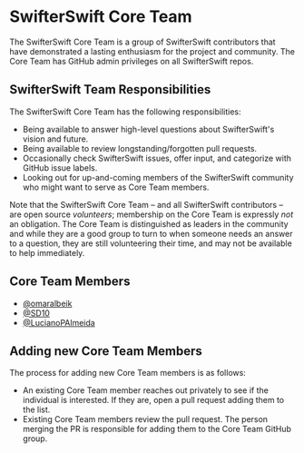 # SwifterSwift Core Team

The SwifterSwift Core Team is a group of SwifterSwift contributors that have demonstrated a lasting enthusiasm for the project and community. The Core Team has GitHub admin privileges on all SwifterSwift repos.

## SwifterSwift Team Responsibilities

The SwifterSwift Core Team has the following responsibilities:

- Being available to answer high-level questions about SwifterSwift's vision and future.
- Being available to review longstanding/forgotten pull requests.
- Occasionally check SwifterSwift issues, offer input, and categorize with GitHub issue labels.
- Looking out for up-and-coming members of the SwifterSwift community who might want to serve as Core Team members.

Note that the SwifterSwift Core Team – and all SwifterSwift contributors – are open source _volunteers_; membership on the Core Team is expressly _not_ an obligation. The Core Team is distinguished as leaders in the community and while they are a good group to turn to when someone needs an answer to a question, they are still volunteering their time, and may not be available to help immediately.

## Core Team Members

- [@omaralbeik](https://github.com/omaralbeik)
- [@SD10](https://github.com/SD10)
- [@LucianoPAlmeida](https://github.com/LucianoPAlmeida)

## Adding new Core Team Members

The process for adding new Core Team members is as follows:

- An existing Core Team member reaches out privately to see if the individual is interested. If they are, open a pull request adding them to the list. 
- Existing Core Team members review the pull request. The person merging the PR is responsible for adding them to the Core Team GitHub group.